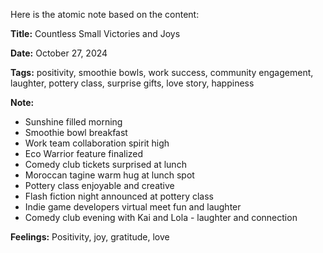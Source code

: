 Here is the atomic note based on the content:

**Title:** Countless Small Victories and Joys

**Date:** October 27, 2024

**Tags:** positivity, smoothie bowls, work success, community engagement, laughter, pottery class, surprise gifts, love story, happiness

**Note:**

* Sunshine filled morning
* Smoothie bowl breakfast
* Work team collaboration spirit high
* Eco Warrior feature finalized
* Comedy club tickets surprised at lunch
* Moroccan tagine warm hug at lunch spot
* Pottery class enjoyable and creative
* Flash fiction night announced at pottery class
* Indie game developers virtual meet fun and laughter
* Comedy club evening with Kai and Lola - laughter and connection

**Feelings:** 
 Positivity, joy, gratitude, love